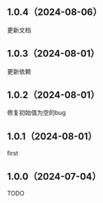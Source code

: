 ## 1.0.4（2024-08-06）
更新文档
## 1.0.3（2024-08-01）
更新依赖
## 1.0.2（2024-08-01）
修复初始值为空的bug
## 1.0.1（2024-08-01）
first
## 1.0.0（2024-07-04）
TODO
